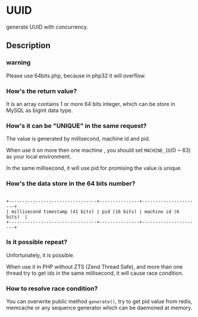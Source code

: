 # UUID
generate UUID with concurrency.

## Description

### warning
Please use 64bits php, because in php32 it will overflow.

### How's the return value?

It is an array contains 1 or more 64 bits integer, which can be store in MySQL as bigint data type.

### How's it can be "UNIQUE" in the same request?

The value is generated by millisecond, machine id and pid. 

When use it on more then one machine , you should set `MACHINE_ID`(0 ~ 63) as your local environment.

In the same millisecond, it will use pid for promising the value is unique.

### How's the data store in the 64 bits number?

```text

+---------------------------------+---------------+----------------------+
| millisecond timestamp (41 bits) | pid (16 bits) | machine id (6 bits)  |
+---------------------------------+---------------+----------------------+

```

### Is it possible repeat?

Unfortunately, it is possible. 

When use it in PHP without ZTS (Zend Thread Safe), and more than one thread try to get ids in the same millisecond, it will cause race condition.

### How to resolve race condition?

You can overwrite public method `generate()`, try to get pid value from redis, memcache or any sequence generator which can be daemoned at memory.

